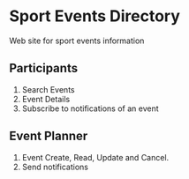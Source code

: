 # Sport Events Directory
Web site for sport events information

## Participants
1. Search Events
2. Event Details
3. Subscribe to notifications of an event

## Event Planner
1. Event Create, Read, Update and Cancel.
2. Send notifications
